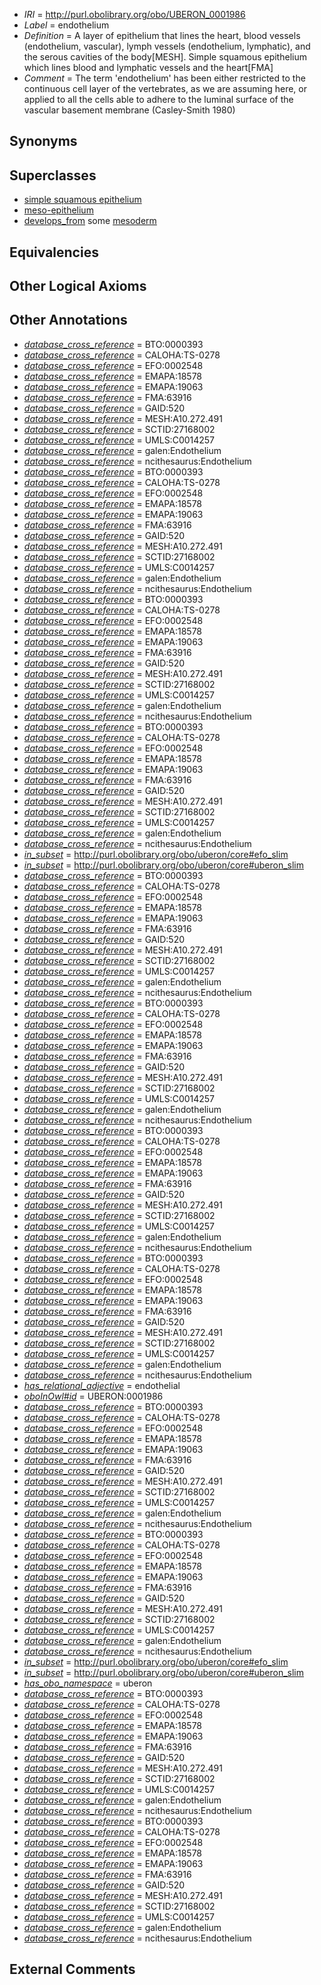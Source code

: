  * *IRI* = http://purl.obolibrary.org/obo/UBERON_0001986
 * *Label* = endothelium
 * *Definition* = A layer of epithelium that lines the heart, blood vessels (endothelium, vascular), lymph vessels (endothelium, lymphatic), and the serous cavities of the body[MESH]. Simple squamous epithelium which lines blood and lymphatic vessels and the heart[FMA]
 * *Comment* = The term 'endothelium' has been either restricted to the continuous cell layer of the vertebrates, as we are assuming here, or applied to all the cells able to adhere to the luminal surface of the vascular basement membrane (Casley-Smith 1980)

## Synonyms


## Superclasses

 * [simple squamous epithelium](../../UBERON/87/UBERON_0000487.md)
 * [meso-epithelium](../../UBERON/75/UBERON_0012275.md)
 * [develops_from](../../RO/02/RO_0002202.md) some [mesoderm](../../UBERON/26/UBERON_0000926.md)

## Equivalencies


## Other Logical Axioms


## Other Annotations

 * *[database_cross_reference](../../ef/oboInOwl#hasDbXref.md)* = BTO:0000393
 * *[database_cross_reference](../../ef/oboInOwl#hasDbXref.md)* = CALOHA:TS-0278
 * *[database_cross_reference](../../ef/oboInOwl#hasDbXref.md)* = EFO:0002548
 * *[database_cross_reference](../../ef/oboInOwl#hasDbXref.md)* = EMAPA:18578
 * *[database_cross_reference](../../ef/oboInOwl#hasDbXref.md)* = EMAPA:19063
 * *[database_cross_reference](../../ef/oboInOwl#hasDbXref.md)* = FMA:63916
 * *[database_cross_reference](../../ef/oboInOwl#hasDbXref.md)* = GAID:520
 * *[database_cross_reference](../../ef/oboInOwl#hasDbXref.md)* = MESH:A10.272.491
 * *[database_cross_reference](../../ef/oboInOwl#hasDbXref.md)* = SCTID:27168002
 * *[database_cross_reference](../../ef/oboInOwl#hasDbXref.md)* = UMLS:C0014257
 * *[database_cross_reference](../../ef/oboInOwl#hasDbXref.md)* = galen:Endothelium
 * *[database_cross_reference](../../ef/oboInOwl#hasDbXref.md)* = ncithesaurus:Endothelium
 * *[database_cross_reference](../../ef/oboInOwl#hasDbXref.md)* = BTO:0000393
 * *[database_cross_reference](../../ef/oboInOwl#hasDbXref.md)* = CALOHA:TS-0278
 * *[database_cross_reference](../../ef/oboInOwl#hasDbXref.md)* = EFO:0002548
 * *[database_cross_reference](../../ef/oboInOwl#hasDbXref.md)* = EMAPA:18578
 * *[database_cross_reference](../../ef/oboInOwl#hasDbXref.md)* = EMAPA:19063
 * *[database_cross_reference](../../ef/oboInOwl#hasDbXref.md)* = FMA:63916
 * *[database_cross_reference](../../ef/oboInOwl#hasDbXref.md)* = GAID:520
 * *[database_cross_reference](../../ef/oboInOwl#hasDbXref.md)* = MESH:A10.272.491
 * *[database_cross_reference](../../ef/oboInOwl#hasDbXref.md)* = SCTID:27168002
 * *[database_cross_reference](../../ef/oboInOwl#hasDbXref.md)* = UMLS:C0014257
 * *[database_cross_reference](../../ef/oboInOwl#hasDbXref.md)* = galen:Endothelium
 * *[database_cross_reference](../../ef/oboInOwl#hasDbXref.md)* = ncithesaurus:Endothelium
 * *[database_cross_reference](../../ef/oboInOwl#hasDbXref.md)* = BTO:0000393
 * *[database_cross_reference](../../ef/oboInOwl#hasDbXref.md)* = CALOHA:TS-0278
 * *[database_cross_reference](../../ef/oboInOwl#hasDbXref.md)* = EFO:0002548
 * *[database_cross_reference](../../ef/oboInOwl#hasDbXref.md)* = EMAPA:18578
 * *[database_cross_reference](../../ef/oboInOwl#hasDbXref.md)* = EMAPA:19063
 * *[database_cross_reference](../../ef/oboInOwl#hasDbXref.md)* = FMA:63916
 * *[database_cross_reference](../../ef/oboInOwl#hasDbXref.md)* = GAID:520
 * *[database_cross_reference](../../ef/oboInOwl#hasDbXref.md)* = MESH:A10.272.491
 * *[database_cross_reference](../../ef/oboInOwl#hasDbXref.md)* = SCTID:27168002
 * *[database_cross_reference](../../ef/oboInOwl#hasDbXref.md)* = UMLS:C0014257
 * *[database_cross_reference](../../ef/oboInOwl#hasDbXref.md)* = galen:Endothelium
 * *[database_cross_reference](../../ef/oboInOwl#hasDbXref.md)* = ncithesaurus:Endothelium
 * *[database_cross_reference](../../ef/oboInOwl#hasDbXref.md)* = BTO:0000393
 * *[database_cross_reference](../../ef/oboInOwl#hasDbXref.md)* = CALOHA:TS-0278
 * *[database_cross_reference](../../ef/oboInOwl#hasDbXref.md)* = EFO:0002548
 * *[database_cross_reference](../../ef/oboInOwl#hasDbXref.md)* = EMAPA:18578
 * *[database_cross_reference](../../ef/oboInOwl#hasDbXref.md)* = EMAPA:19063
 * *[database_cross_reference](../../ef/oboInOwl#hasDbXref.md)* = FMA:63916
 * *[database_cross_reference](../../ef/oboInOwl#hasDbXref.md)* = GAID:520
 * *[database_cross_reference](../../ef/oboInOwl#hasDbXref.md)* = MESH:A10.272.491
 * *[database_cross_reference](../../ef/oboInOwl#hasDbXref.md)* = SCTID:27168002
 * *[database_cross_reference](../../ef/oboInOwl#hasDbXref.md)* = UMLS:C0014257
 * *[database_cross_reference](../../ef/oboInOwl#hasDbXref.md)* = galen:Endothelium
 * *[database_cross_reference](../../ef/oboInOwl#hasDbXref.md)* = ncithesaurus:Endothelium
 * *[in_subset](../../et/oboInOwl#inSubset.md)* = http://purl.obolibrary.org/obo/uberon/core#efo_slim
 * *[in_subset](../../et/oboInOwl#inSubset.md)* = http://purl.obolibrary.org/obo/uberon/core#uberon_slim
 * *[database_cross_reference](../../ef/oboInOwl#hasDbXref.md)* = BTO:0000393
 * *[database_cross_reference](../../ef/oboInOwl#hasDbXref.md)* = CALOHA:TS-0278
 * *[database_cross_reference](../../ef/oboInOwl#hasDbXref.md)* = EFO:0002548
 * *[database_cross_reference](../../ef/oboInOwl#hasDbXref.md)* = EMAPA:18578
 * *[database_cross_reference](../../ef/oboInOwl#hasDbXref.md)* = EMAPA:19063
 * *[database_cross_reference](../../ef/oboInOwl#hasDbXref.md)* = FMA:63916
 * *[database_cross_reference](../../ef/oboInOwl#hasDbXref.md)* = GAID:520
 * *[database_cross_reference](../../ef/oboInOwl#hasDbXref.md)* = MESH:A10.272.491
 * *[database_cross_reference](../../ef/oboInOwl#hasDbXref.md)* = SCTID:27168002
 * *[database_cross_reference](../../ef/oboInOwl#hasDbXref.md)* = UMLS:C0014257
 * *[database_cross_reference](../../ef/oboInOwl#hasDbXref.md)* = galen:Endothelium
 * *[database_cross_reference](../../ef/oboInOwl#hasDbXref.md)* = ncithesaurus:Endothelium
 * *[database_cross_reference](../../ef/oboInOwl#hasDbXref.md)* = BTO:0000393
 * *[database_cross_reference](../../ef/oboInOwl#hasDbXref.md)* = CALOHA:TS-0278
 * *[database_cross_reference](../../ef/oboInOwl#hasDbXref.md)* = EFO:0002548
 * *[database_cross_reference](../../ef/oboInOwl#hasDbXref.md)* = EMAPA:18578
 * *[database_cross_reference](../../ef/oboInOwl#hasDbXref.md)* = EMAPA:19063
 * *[database_cross_reference](../../ef/oboInOwl#hasDbXref.md)* = FMA:63916
 * *[database_cross_reference](../../ef/oboInOwl#hasDbXref.md)* = GAID:520
 * *[database_cross_reference](../../ef/oboInOwl#hasDbXref.md)* = MESH:A10.272.491
 * *[database_cross_reference](../../ef/oboInOwl#hasDbXref.md)* = SCTID:27168002
 * *[database_cross_reference](../../ef/oboInOwl#hasDbXref.md)* = UMLS:C0014257
 * *[database_cross_reference](../../ef/oboInOwl#hasDbXref.md)* = galen:Endothelium
 * *[database_cross_reference](../../ef/oboInOwl#hasDbXref.md)* = ncithesaurus:Endothelium
 * *[database_cross_reference](../../ef/oboInOwl#hasDbXref.md)* = BTO:0000393
 * *[database_cross_reference](../../ef/oboInOwl#hasDbXref.md)* = CALOHA:TS-0278
 * *[database_cross_reference](../../ef/oboInOwl#hasDbXref.md)* = EFO:0002548
 * *[database_cross_reference](../../ef/oboInOwl#hasDbXref.md)* = EMAPA:18578
 * *[database_cross_reference](../../ef/oboInOwl#hasDbXref.md)* = EMAPA:19063
 * *[database_cross_reference](../../ef/oboInOwl#hasDbXref.md)* = FMA:63916
 * *[database_cross_reference](../../ef/oboInOwl#hasDbXref.md)* = GAID:520
 * *[database_cross_reference](../../ef/oboInOwl#hasDbXref.md)* = MESH:A10.272.491
 * *[database_cross_reference](../../ef/oboInOwl#hasDbXref.md)* = SCTID:27168002
 * *[database_cross_reference](../../ef/oboInOwl#hasDbXref.md)* = UMLS:C0014257
 * *[database_cross_reference](../../ef/oboInOwl#hasDbXref.md)* = galen:Endothelium
 * *[database_cross_reference](../../ef/oboInOwl#hasDbXref.md)* = ncithesaurus:Endothelium
 * *[database_cross_reference](../../ef/oboInOwl#hasDbXref.md)* = BTO:0000393
 * *[database_cross_reference](../../ef/oboInOwl#hasDbXref.md)* = CALOHA:TS-0278
 * *[database_cross_reference](../../ef/oboInOwl#hasDbXref.md)* = EFO:0002548
 * *[database_cross_reference](../../ef/oboInOwl#hasDbXref.md)* = EMAPA:18578
 * *[database_cross_reference](../../ef/oboInOwl#hasDbXref.md)* = EMAPA:19063
 * *[database_cross_reference](../../ef/oboInOwl#hasDbXref.md)* = FMA:63916
 * *[database_cross_reference](../../ef/oboInOwl#hasDbXref.md)* = GAID:520
 * *[database_cross_reference](../../ef/oboInOwl#hasDbXref.md)* = MESH:A10.272.491
 * *[database_cross_reference](../../ef/oboInOwl#hasDbXref.md)* = SCTID:27168002
 * *[database_cross_reference](../../ef/oboInOwl#hasDbXref.md)* = UMLS:C0014257
 * *[database_cross_reference](../../ef/oboInOwl#hasDbXref.md)* = galen:Endothelium
 * *[database_cross_reference](../../ef/oboInOwl#hasDbXref.md)* = ncithesaurus:Endothelium
 * *[has_relational_adjective](../../UBPROP/07/UBPROP_0000007.md)* = endothelial
 * *[oboInOwl#id](../../id/oboInOwl#id.md)* = UBERON:0001986
 * *[database_cross_reference](../../ef/oboInOwl#hasDbXref.md)* = BTO:0000393
 * *[database_cross_reference](../../ef/oboInOwl#hasDbXref.md)* = CALOHA:TS-0278
 * *[database_cross_reference](../../ef/oboInOwl#hasDbXref.md)* = EFO:0002548
 * *[database_cross_reference](../../ef/oboInOwl#hasDbXref.md)* = EMAPA:18578
 * *[database_cross_reference](../../ef/oboInOwl#hasDbXref.md)* = EMAPA:19063
 * *[database_cross_reference](../../ef/oboInOwl#hasDbXref.md)* = FMA:63916
 * *[database_cross_reference](../../ef/oboInOwl#hasDbXref.md)* = GAID:520
 * *[database_cross_reference](../../ef/oboInOwl#hasDbXref.md)* = MESH:A10.272.491
 * *[database_cross_reference](../../ef/oboInOwl#hasDbXref.md)* = SCTID:27168002
 * *[database_cross_reference](../../ef/oboInOwl#hasDbXref.md)* = UMLS:C0014257
 * *[database_cross_reference](../../ef/oboInOwl#hasDbXref.md)* = galen:Endothelium
 * *[database_cross_reference](../../ef/oboInOwl#hasDbXref.md)* = ncithesaurus:Endothelium
 * *[database_cross_reference](../../ef/oboInOwl#hasDbXref.md)* = BTO:0000393
 * *[database_cross_reference](../../ef/oboInOwl#hasDbXref.md)* = CALOHA:TS-0278
 * *[database_cross_reference](../../ef/oboInOwl#hasDbXref.md)* = EFO:0002548
 * *[database_cross_reference](../../ef/oboInOwl#hasDbXref.md)* = EMAPA:18578
 * *[database_cross_reference](../../ef/oboInOwl#hasDbXref.md)* = EMAPA:19063
 * *[database_cross_reference](../../ef/oboInOwl#hasDbXref.md)* = FMA:63916
 * *[database_cross_reference](../../ef/oboInOwl#hasDbXref.md)* = GAID:520
 * *[database_cross_reference](../../ef/oboInOwl#hasDbXref.md)* = MESH:A10.272.491
 * *[database_cross_reference](../../ef/oboInOwl#hasDbXref.md)* = SCTID:27168002
 * *[database_cross_reference](../../ef/oboInOwl#hasDbXref.md)* = UMLS:C0014257
 * *[database_cross_reference](../../ef/oboInOwl#hasDbXref.md)* = galen:Endothelium
 * *[database_cross_reference](../../ef/oboInOwl#hasDbXref.md)* = ncithesaurus:Endothelium
 * *[in_subset](../../et/oboInOwl#inSubset.md)* = http://purl.obolibrary.org/obo/uberon/core#efo_slim
 * *[in_subset](../../et/oboInOwl#inSubset.md)* = http://purl.obolibrary.org/obo/uberon/core#uberon_slim
 * *[has_obo_namespace](../../ce/oboInOwl#hasOBONamespace.md)* = uberon
 * *[database_cross_reference](../../ef/oboInOwl#hasDbXref.md)* = BTO:0000393
 * *[database_cross_reference](../../ef/oboInOwl#hasDbXref.md)* = CALOHA:TS-0278
 * *[database_cross_reference](../../ef/oboInOwl#hasDbXref.md)* = EFO:0002548
 * *[database_cross_reference](../../ef/oboInOwl#hasDbXref.md)* = EMAPA:18578
 * *[database_cross_reference](../../ef/oboInOwl#hasDbXref.md)* = EMAPA:19063
 * *[database_cross_reference](../../ef/oboInOwl#hasDbXref.md)* = FMA:63916
 * *[database_cross_reference](../../ef/oboInOwl#hasDbXref.md)* = GAID:520
 * *[database_cross_reference](../../ef/oboInOwl#hasDbXref.md)* = MESH:A10.272.491
 * *[database_cross_reference](../../ef/oboInOwl#hasDbXref.md)* = SCTID:27168002
 * *[database_cross_reference](../../ef/oboInOwl#hasDbXref.md)* = UMLS:C0014257
 * *[database_cross_reference](../../ef/oboInOwl#hasDbXref.md)* = galen:Endothelium
 * *[database_cross_reference](../../ef/oboInOwl#hasDbXref.md)* = ncithesaurus:Endothelium
 * *[database_cross_reference](../../ef/oboInOwl#hasDbXref.md)* = BTO:0000393
 * *[database_cross_reference](../../ef/oboInOwl#hasDbXref.md)* = CALOHA:TS-0278
 * *[database_cross_reference](../../ef/oboInOwl#hasDbXref.md)* = EFO:0002548
 * *[database_cross_reference](../../ef/oboInOwl#hasDbXref.md)* = EMAPA:18578
 * *[database_cross_reference](../../ef/oboInOwl#hasDbXref.md)* = EMAPA:19063
 * *[database_cross_reference](../../ef/oboInOwl#hasDbXref.md)* = FMA:63916
 * *[database_cross_reference](../../ef/oboInOwl#hasDbXref.md)* = GAID:520
 * *[database_cross_reference](../../ef/oboInOwl#hasDbXref.md)* = MESH:A10.272.491
 * *[database_cross_reference](../../ef/oboInOwl#hasDbXref.md)* = SCTID:27168002
 * *[database_cross_reference](../../ef/oboInOwl#hasDbXref.md)* = UMLS:C0014257
 * *[database_cross_reference](../../ef/oboInOwl#hasDbXref.md)* = galen:Endothelium
 * *[database_cross_reference](../../ef/oboInOwl#hasDbXref.md)* = ncithesaurus:Endothelium

## External Comments

